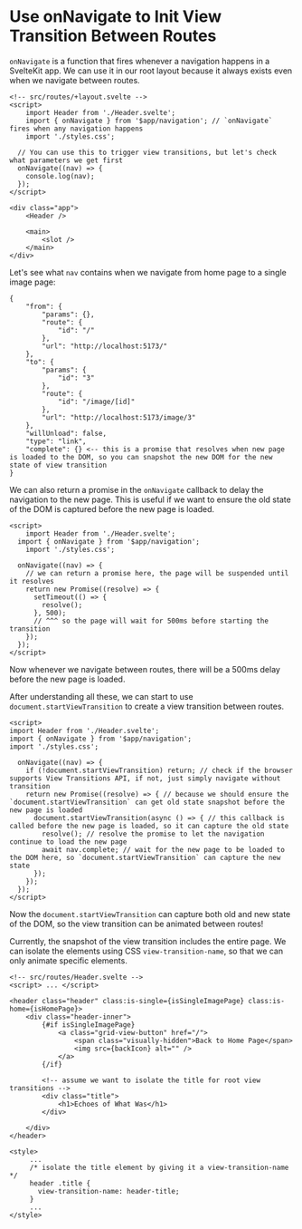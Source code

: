 # Use onNavigate to Init View Transition Between Routes

`onNavigate` is a function that fires whenever a navigation happens in a SvelteKit app. We can use it in our root layout because it always exists even when we navigate between routes.

```svelte
<!-- src/routes/+layout.svelte -->
<script>
	import Header from './Header.svelte';
    import { onNavigate } from '$app/navigation'; // `onNavigate` fires when any navigation happens
	import './styles.css';

  // You can use this to trigger view transitions, but let's check what parameters we get first
  onNavigate((nav) => {
    console.log(nav);
  });
</script>

<div class="app">
	<Header />

	<main>
		<slot />
	</main>
</div>
```


Let's see what `nav` contains when we navigate from home page to a single image page:


```
{
    "from": {
        "params": {},
        "route": {
            "id": "/"
        },
        "url": "http://localhost:5173/"
    },
    "to": {
        "params": {
            "id": "3"
        },
        "route": {
            "id": "/image/[id]"
        },
        "url": "http://localhost:5173/image/3"
    },
    "willUnload": false,
    "type": "link",
    "complete": {} <-- this is a promise that resolves when new page is loaded to the DOM, so you can snapshot the new DOM for the new state of view transition
}
```

We can also return a promise in the `onNavigate` callback to delay the navigation to the new page. This is useful if we want to ensure the old state of the DOM is captured before the new page is loaded.

```svelte
<script>
	import Header from './Header.svelte';
  import { onNavigate } from '$app/navigation';
	import './styles.css';

  onNavigate((nav) => {
    // we can return a promise here, the page will be suspended until it resolves
    return new Promise((resolve) => {
      setTimeout(() => {
        resolve();
      }, 500);
      // ^^^ so the page will wait for 500ms before starting the transition
    });
  });
</script>
```

Now whenever we navigate between routes, there will be a 500ms delay before the new page is loaded.

After understanding all these, we can start to use `document.startViewTransition` to create a view transition between routes.

```svelte
<script>
import Header from './Header.svelte';
import { onNavigate } from '$app/navigation';
import './styles.css';

  onNavigate((nav) => {
    if (!document.startViewTransition) return; // check if the browser supports View Transitions API, if not, just simply navigate without transition
    return new Promise((resolve) => { // because we should ensure the `document.startViewTransition` can get old state snapshot before the new page is loaded
      document.startViewTransition(async () => { // this callback is called before the new page is loaded, so it can capture the old state
        resolve(); // resolve the promise to let the navigation continue to load the new page
        await nav.complete; // wait for the new page to be loaded to the DOM here, so `document.startViewTransition` can capture the new state
      });
    });
  });
</script>
```

Now the `document.startViewTransition` can capture both old and new state of the DOM, so the view transition can be animated between routes!

Currently, the snapshot of the view transition includes the entire page. We can isolate the elements using CSS `view-transition-name`, so that we can only animate specific elements.

```svelte
<!-- src/routes/Header.svelte -->
<script> ... </script>

<header class="header" class:is-single={isSingleImagePage} class:is-home={isHomePage}>
	<div class="header-inner">
		{#if isSingleImagePage}
			<a class="grid-view-button" href="/">
				<span class="visually-hidden">Back to Home Page</span>
				<img src={backIcon} alt="" />
			</a>
		{/if}

        <!-- assume we want to isolate the title for root view transitions -->
		<div class="title">
			<h1>Echoes of What Was</h1>
		</div>

	</div>
</header>

<style>
     ...
     /* isolate the title element by giving it a view-transition-name */
     header .title {
       view-transition-name: header-title;
     }
     ...
</style>
```

